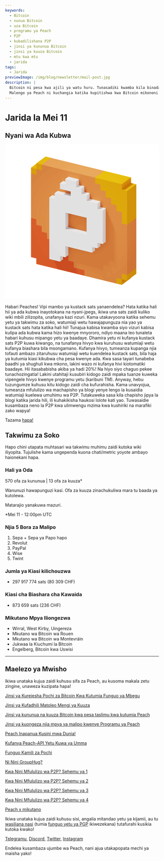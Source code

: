 ```yaml
---
keywords:
  - Bitcoin
  - nunua Bitcoin
  - uza Bitcoin
  - programu ya Peach
  - P2P
  - kubadilishana P2P
  - jinsi ya kununua Bitcoin
  - jinsi ya kuuza Bitcoin
  - mtu kwa mtu
  - jarida
tags:
  - Jarida
previewImage: /img/blog/newsletter/mail-post.jpg
description: |
  Bitcoin ni pesa kwa ajili ya watu huru. Tunasadiki kwamba kila binadamu ana haki ya kuchagua pesa anayotumia kuhifadhi mali yake, matokeo ya kazi yake, wakati na nishati yake.
  Malengo ya Peach ni kuchangia katika kupitishwa kwa Bitcoin mikononi mwa watu.
---
```


# Jarida la Mei 11

## Nyani wa Ada Kubwa

![picha ya gif ya Peachy Peach bitcoin](/img/blog/newsletter/gif-peach.gif)

Habari Peaches!
Vipi mambo ya kustack sats yanaendelea? Hata katika hali hii ya ada kubwa inayotokana na nyani-jpegs, ikiwa una sats zaidi kuliko wiki mbili zilizopita, unafanya kazi nzuri. Kama utakavyoona katika sehemu yetu ya takwimu za soko, watumiaji wetu hawajapunguza nia yao ya kustack sats hata katika hali hii!
Tunajua kabisa kwamba siyo vizuri kabisa kulipa ada kubwa kama hizo kwenye mnyororo, ndiyo maana leo tunaleta habari kuhusu mipango yetu ya baadaye.
Dhamira yetu ni kufanya kustack sats P2P kuwa kiwango, na tunafanya hivyo kwa kuruhusu watumiaji wetu kufanya biashara bila msongamano.
Kufanya hivyo, tumeanza kupanga njia tofauti ambazo zitaruhusu watumiaji wetu kuendelea kustack sats, bila haja ya kutumia kiasi kikubwa cha pesa kwenye ada.
Kwa sasa tayari tunabeba baadhi ya shughuli kwa mkono, lakini wazo ni kufanya hivi kiotomatiki baadaye. Hii itasababisha akiba ya hadi 20%!
Na hiyo siyo chaguo pekee tunachozingatia! Lakini utahitaji kusubiri kidogo zaidi mpaka tuanze kuweka vipengele hivyo kwenye programu yetu (karibuni TM).
Anyway, hebu tuzungumze kuhusu kitu kidogo zaidi cha kufurahisha. Kama unavyojua, tumeanza mfululizo wa machapisho ya blogi yenye lengo la kusaidia watumiaji kuelewa umuhimu wa P2P. Tutakuweka sasa kila chapisho jipya la blogi katika jarida hili, ili kuhakikisha haukosi lolote kati yao.
Tuwasaidie kusambaza neno la P2P kwa ulimwengu mzima kwa kushiriki na marafiki zako wapya!

Tazama [hapa!](https://peachbitcoin.com/blog/why-p2p-chapter-1/)

## Takwimu za Soko

Hapo chini utapata muhtasari wa takwimu muhimu zaidi kutoka wiki iliyopita. Tujulishe kama ungependa kuona chati/metric yoyote ambayo haionekani hapa.

### Hali ya Oda

570 ofa za kununua | 13 ofa za kuuza\*

Wanunuzi hawapunguzi kasi.
Ofa za kuuza zinachukuliwa mara tu baada ya kutolewa.

Matarajio yanakuwa mazuri.

\*Mei 11 - 12:00pm UTC

### Njia 5 Bora za Malipo

1. Sepa + Sepa ya Papo hapo
2. Revolut
3. PayPal
4. Wise
5. Twint

### Jumla ya Kiasi kilichouzwa

- 297 917 774 sats (80 309 CHF)

### Kiasi cha Biashara cha Kawaida

- 873 659 sats (236 CHF)

### Mikutano Mpya Iliongezwa

- Wirral, West Kirby, Uingereza
- Mkutano wa Bitcoin wa Rouen
- Mkutano wa Bitcoin wa Montevráin
- Jukwaa la Kiuchumi la Bitcoin
- Engelberg, Bitcoin kwa Uswisi

---

## Maelezo ya Mwisho

Ikiwa unataka kujua zaidi kuhusu sifa za Peach, au kusoma makala zetu zingine, unaweza kuzipata hapa!

[Jinsi ya Kurejesha Pochi za Bitcoin Kwa Kutumia Funguo ya Mbegu](https://peachbitcoin.com/sw/blog/how-to-restore-peach-wallet/)

[Jinsi ya Kufadhili Matoleo Mengi ya Kuuza](https://peachbitcoin.com/sw/blog/funding-multiple-sell-offers/)

[Jinsi ya kununua na kuuza Bitcoin kwa pesa taslimu kwa kutumia Peach](https://peachbitcoin.com/sw/blog/how-to-buy-and-sell-bitcoin-with-cash-using-peach/)

[Jinsi ya kuongeza njia mpya ya malipo kwenye Programu ya Peach](https://peachbitcoin.com/sw/blog/how-to-add-a-payment-method/)

[Peach Inapanua Kusini mwa Dunia!](https://peachbitcoin.com/sw/blog/peach-expands-to-the-global-south/)

[Kufanya Peach-API Yetu Kuwa ya Umma](https://peachbitcoin.com/sw/blog/making-our-peach-api-public/)

[Funguo Kamili za Pochi](https://peachbitcoin.com/sw/blog/full-wallet-functionality/)

[Ni Nini GroupHug?](https://peachbitcoin.com/sw/blog/group-hug/)

[Kwa Nini Mfululizo wa P2P? Sehemu ya 1](https://peachbitcoin.com/sw/blog/why-p2p-chapter-1/)

[Kwa Nini Mfululizo wa P2P? Sehemu ya 2](https://peachbitcoin.com/sw/blog/why-p2p-chapter-2/)

[Kwa Nini Mfululizo wa P2P? Sehemu ya 3](https://peachbitcoin.com/sw/blog/why-p2p-chapter-3-circular-economies/)

[Kwa Nini Mfululizo wa P2P? Sehemu ya 4](https://peachbitcoin.com/sw/blog/why-p2p-chapter-4-chains-of-trust/)

[Peach x mikutano](https://peachbitcoin.com/sw/blog/peach-for-meetups/)

Ikiwa unataka kujua zaidi kuhusu sisi, angalia mitandao yetu ya kijamii, au tu [wasiliana nasi](mailto:hello@peachbitcoin.com) (tumia [funguo yetu ya PGP](https://keys.openpgp.org/vks/v1/by-fingerprint/48339A19645E2E53488E0E5479E1B270FACD1BD2) ikiwezekana) tutafurahi kusikia kutoka kwako!

[Telegramu](https://t.me/+GkOW1J-ixBBkZWRk), [Discord](https://discord.gg/ypeHz3SW54), [Twitter](https://twitter.com/peachbitcoin), [Instagram](https://instagram.com/peachbitcoin)

Endelea kusambaza ujumbe wa Peach, nani ajua utakapopata mechi ya maisha yako!
